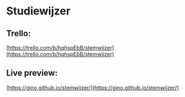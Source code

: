 # Studiewijzer

## Trello:
[https://trello.com/b/hqhspEbB/stemwijzer](https://trello.com/b/hqhspEbB/stemwijzer)

## Live preview:
[https://gino.github.io/stemwijzer/](https://gino.github.io/stemwijzer/)
